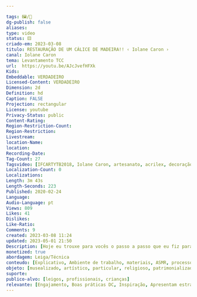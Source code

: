 ```yaml
---

tags: 🖼️/🎥️
dg-publish: false
aliases: 
type: video
status: 🟨️ 
criado-em: 2023-03-08
titulo: RESTAURAÇÃO DE UM CÁLICE DE MADEIRA!! ‹ Iolane Caron ›
canal: Iolane Caron
tema: Levantamento TCC 
url:  https://youtu.be/AJcJvefHFXk
Kids: 
Embeddable: VERDADEIRO
Licensed-Content: VERDADEIRO
Dimension: 2d
Definition: hd
Caption: FALSE
Projection: rectangular
License: youtube
Privacy-Status: public
Content-Rating: 
Region-Restriction-Count: 
Region-Restriction: 
Livestream: 
location-Name: 
location: 
Recording-Date: 
Tag-Count: 27
Tagsvideo: [IFCARTYTB2018, Iolane Caron, artesanato, acrilex, decoração, faça você mesmo, artes, arte, ateliê, fazer artesanato, tinta, mania de artesanato, artesanato é vida, passo a passo, feito a mão, mudar de vida, pintura artesanal, toke e crie, restauração, como restaurar uma peça, como passar verniz spray, como pintar com tinta spray, tinta spray acrilex, color city, colorcity, color city acrilex, spray color city]
Localization-Count: 0
Localizations: 
Length: 3m 43s
Length-Seconds: 223
Published: 2020-02-24
Language: 
Audio-Language: pt
Views: 809
Likes: 41
Dislikes: 
Like-Ratio: 
Comments: 9
created: 2023-03-08 11:24
updated: 2023-05-01 21:50
Description: [Hoje eu trouxe para vocês o passo a passo que eu fiz para fazer a restauração de um cálice de madeira! Recebi esta peça em meu ateliê para mudar um pouco o visual e no final você verá como ficou o resultado.. Compartilhe!!<br><br>  NÃO SE ESQUEÇA DE SE INSCREVER NO CANAL artesanato acrilex iolanecaron E-mail de contato Instagram Facebook Site ]
monetized: true
abordagem: Leiga/Técnica
conteudo: [Explicativo, Ambiente de trabalho, materiais, ASMR, processos]
objeto: [musealizado, artístico, particular, religioso, patrimonializado, histórico]
suporte:
publico-alvo: [leigos, profissionais, crianças]
relevante: [Engajamento, Boas práticas DC, Inspiração, Apresentam estratégias de DC, Inovações, cibercultura]
---
```

